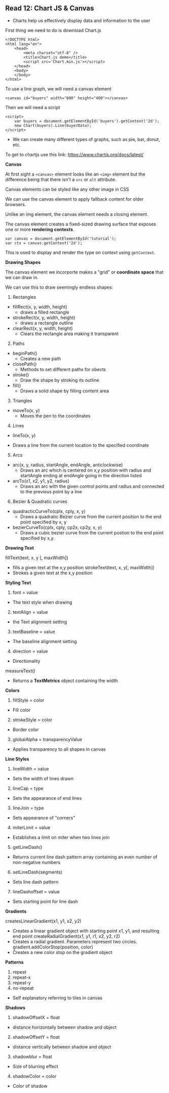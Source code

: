 ## Read 12: Chart JS & Canvas

- Charts help us effectively display data and information to the user 

First thing we need to do is download Chart.js

```
<!DOCTYPE html>
<html lang="en">
    <head>
        <meta charset="utf-8" />
        <title>Chart.js demo</title>
        <script src='Chart.min.js'></script>
    </head>
    <body>
    </body>
</html>
```

To use a line graph, we will need a canvas element 

```
<canvas id="buyers" width="600" height="400"></canvas>
```

Then we will need a script

```
<script>
    var buyers = document.getElementById('buyers').getContext('2d');
    new Chart(buyers).Line(buyerData);
</script>
```

- We can create many different types of graphs, such as pie, bar, donut, etc.

To get to chartjs use this link:
https://www.chartjs.org/docs/latest/

**Canvas**

At first sight a `<canvas>` element looks like an `<img>` element but the difference being that there isn't a `src` or `alt` attribute. 

Canvas elements can be styled like any other image in CSS

We can use the canvas element to apply fallback content for older browsers.

Unlike an img element, the canvas element needs a closing element.

The canvas element creates a fixed-sized drawing surface that exposes one or more **rendering contexts**.

```
var canvas = document.getElementById('tutorial');
var ctx = canvas.getContext('2d');
``` 

This is used to display and render the type on context using `getContext`.

**Drawing Shapes**

The canvas element we incorporte makes a "grid" or **coordinate space** that we can draw in.

We can use this to draw seemingly endless shapes:

1. Rectangles
  - fillRect(x, y, width, height)
      + draws a filled rectangle
  - strokeRect(x, y, width, height)
      + draws a rectangle outline
  - clearRect(x, y, width, height)
      + Clears the rectangle area making it transparent
2. Paths
  - beginPath()
    + Creates a new path
  - closePath()
    + Methods to set different paths for obects
  - stroke()
    + Draw the shape by stroking its outline
  - fill()
    + Draws a solid shape by filling content area
3. Triangles
  - moveTo(x, y)
    + Moves the pen to the coordinates
4. Lines 
 - lineTo(x, y)
  + Draws a line from the current location to the specified coordinate
5. Arcs
  - arc(x, y, radius, startAngle, endAngle, anticlockwise)
    + Draws an arc which is centered on x,y position with radius and startAngle ending at endAngle going in the direction listed
  - arcTo(x1, x2, y1, y2, radius)
    + Draws an arc with the given control points and radius and connected to the previous point by a line
6. Bezier & Quadratic curves
  - quadracticCurveTo(cplx, cply, x, y)
    + Draws a quadratic Bezier curve from the current position to the end point specified by x, y
  - bezierCurveTo(cplx, cply, cp2x, cp2y, x, y)
    + Draws a cubic bezier curve from the current postion to the end point specified by x,y.

**Drawing Text**

fillText(text, x, y [, maxWidth])
  - fills a given text at the x,y position
strokeText(text, x, y[, maxWidth])
  - Strokes a given text at the x,y position

**Styling Text**

1. font = value
  - The text style when drawing
2. textAlign = value
  - the Text alignment setting
3. textBaseline = value
  - The baseline alignment setting
4. direction = value
  - Directionality

measureText()
  - Returns a **TextMetrics** object containing the width

**Colors**

1. fillStyle = color
  - Fill color
2. strokeStyle = color
  - Border color
3. globalAlpha = transparencyValue
  - Applies transparency to all shapes in canvas

**Line Styles**

1. lineWidth = value
  - Sets the width of lines drawn
2. lineCap = type
  - Sets the appearance of end lines
3. lineJoin = type
  - Sets appearance of "corners"
4. miterLimit = value
  - Establishes a limit on miter when two lines join
5. getLineDash()
  - Returns current line dash pattern array containing an even number of non-negative numbers
6. setLineDash(segments)
  - Sets line dash pattern
7. lineDashoffset = value
  - Sets starting point for line dash

**Gradients**

createsLinearGradient(x1, y1, x2, y2)
  - Creates a linear gradient object with starting point x1, y1, and resulting end point 
createRadialGradient(x1, y1, r1, x2, y2, r2)
  - Creates a radial gradient. Parameters represent two circles.
gradient.addColorStop(position, color)
  - Creates a new color stop on the gradient object

**Patterns**

1. repeat
2. repeat-x
3. repeat-y
4. no-repeat

+ Self explanatory referring to tiles in canvas

**Shadows**

1. shadowOffsetX = float
  - distance horizontally between shadow and object
2. shadowOffsetY = float
  - distance vertically between shadow and object
3. shadowblur = float
  - Size of blurring effect
4. shadowColor = color
  - Color of shadow


























